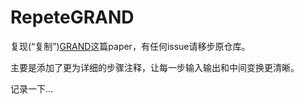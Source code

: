 # RepeteGRAND
复现(“复制”)[GRAND](https://github.com/hengruizhang98/GRAND)这篇paper，有任何issue请移步原仓库。

主要是添加了更为详细的步骤注释，让每一步输入输出和中间变换更清晰。  

记录一下...
